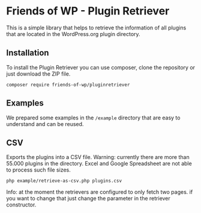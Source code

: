 # Friends of WP - Plugin Retriever

This is a simple library that helps to retrieve the information of all plugins that are located in the WordPress.org plugin directory.

## Installation

To install the Plugin Retriever you can use composer, clone the repository or just download the ZIP file.  

```shell
composer require friends-of-wp/pluginretriever
```

## Examples

We prepared some examples in the `/example` directory that are easy to understand and can be reused.

## CSV

Exports the plugins into a CSV file. Warning: currently there are more than 55.000 plugins in the directory. Excel and Google Spreadsheet are not able to process such file sizes.

````shell
php example/retrieve-as-csv.php plugins.csv
````
Info: at the moment the retrievers are configured to only fetch two pages. if you want to change that just change the parameter in the retriever constructor.

